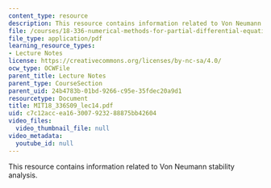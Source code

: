 ```yaml
---
content_type: resource
description: This resource contains information related to Von Neumann stability analysis.
file: /courses/18-336-numerical-methods-for-partial-differential-equations-spring-2009/c7c12accea163007923288875bb42604_MIT18_336S09_lec14.pdf
file_type: application/pdf
learning_resource_types:
- Lecture Notes
license: https://creativecommons.org/licenses/by-nc-sa/4.0/
ocw_type: OCWFile
parent_title: Lecture Notes
parent_type: CourseSection
parent_uid: 24b4783b-01bd-9266-c95e-35fdec20a9d1
resourcetype: Document
title: MIT18_336S09_lec14.pdf
uid: c7c12acc-ea16-3007-9232-88875bb42604
video_files:
  video_thumbnail_file: null
video_metadata:
  youtube_id: null
---
```

This resource contains information related to Von Neumann stability analysis.